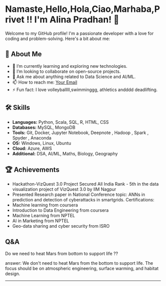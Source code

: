 # Namaste,Hello,Hola,Ciao,Marhaba,Privet !! I'm Alina Pradhan! 👋

Welcome to my GitHub profile! I'm a passionate developer with a love for coding and problem-solving. Here's a bit about me:

## 🚀 About Me

- 🌱 I’m currently learning and exploring new technologies.
- 👯 I’m looking to collaborate on open-source projects.
- 💬 Ask me about anything related to Data Science and AI/ML.
- 📫 How to reach me: [Your Email](mailto:alinapradhan15021707@gmail.com)
- ⚡ Fun fact: I love volleyballlll,swimminggg, athletics andddd deadlifting.

## 🛠️ Skills

- **Languages:** Python, Scala, SQL, R, HTML, CSS 
- **Databases:** MySQL, MongoDB
- **Tools:** Git, Docker, Jupyter Notebook, Deepnote , Hadoop , Spark , Spyder , Anaconda
- **OS:** Windows, Linux, Ubuntu
- **Cloud:** Azure, AWS
- **Additional:** DSA, AI/ML, Maths, Biology, Geography




<!--
## 📝 Latest Blog Posts

 BLOG-POST-LIST:START
- [How to Build a REST API with Node.js](https://yourblog.com/how-to-build-a-rest-api-with-nodejs)
- [Introduction to React Hooks](https://yourblog.com/introduction-to-react-hooks)
- [Understanding Asynchronous JavaScript](https://yourblog.com/understanding-asynchronous-javascript)
  BLOG-POST-LIST:END -->

<!--
[![Twitter](https://img.shields.io/badge/Twitter-blue?style=for-the-badge&logo=twitter)](https://twitter.com/alinapradhan)
[![Email](https://img.shields.io/badge/Email-blue?style=for-the-badge&logo=gmail)](mailto:your.email@example.com)
-->

## 🏆 Achievements

- Hackathon-VizQuest 3.0 Project
Secured All India Rank - 5th in the data
visualization project of VizQuest 3.0 by IIM Nagpur
- Presented Research paper in National Conference
  topic: ANNs in prediction and detection of cyberattacks in smartgrids.
   Certifications:
- Machine learning from coursera
- Introduction to Data Engineering from coursera
- Machine Learning from NPTEL
- AI in Marketing from NPTEL
- Geo-data sharing and cyber security from ISRO





##  Q&A

Do we need to heat Mars from bottom to support life ?? 

answer:
We don't need to heat Mars from the bottom to support life. The focus should be on atmospheric engineering, surface warming, and habitat design.

---
